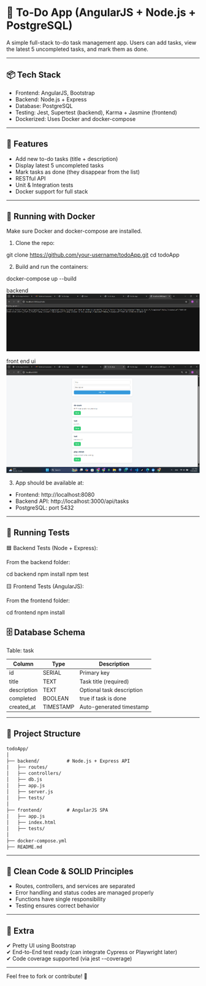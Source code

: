 
# 📝 To-Do App (AngularJS + Node.js + PostgreSQL)

A simple full-stack to-do task management app. Users can add tasks, view the latest 5 uncompleted tasks, and mark them as done.

---

## 📦 Tech Stack

- Frontend: AngularJS, Bootstrap
- Backend: Node.js + Express
- Database: PostgreSQL
- Testing: Jest, Supertest (backend), Karma + Jasmine (frontend)
- Dockerized: Uses Docker and docker-compose

---

## 🚀 Features

- Add new to-do tasks (title + description)
- Display latest 5 uncompleted tasks
- Mark tasks as done (they disappear from the list)
- RESTful API
- Unit & Integration tests
- Docker support for full stack

---

## 🐳 Running with Docker

Make sure Docker and docker-compose are installed.

1. Clone the repo:

git clone https://github.com/your-username/todoApp.git
cd todoApp


2. Build and run the containers:

docker-compose up --build

backend
![alt text](image.png)

front end ui
![alt text](image-2.png)

3. App should be available at:

- Frontend: http://localhost:8080  
- Backend API: http://localhost:3000/api/tasks  
- PostgreSQL: port 5432

---

## 🧪 Running Tests

🟦 Backend Tests (Node + Express):

From the backend folder:

cd backend
npm install
npm test


🟨 Frontend Tests (AngularJS):

From the frontend folder:

cd frontend
npm install


## 🗄 Database Schema

Table: task

| Column      | Type      | Description              |
|-------------|-----------|--------------------------|
| id          | SERIAL    | Primary key              |
| title       | TEXT      | Task title (required)    |
| description | TEXT      | Optional task description|
| completed   | BOOLEAN   | true if task is done     |
| created_at  | TIMESTAMP | Auto-generated timestamp |

---

## 📁 Project Structure

```
todoApp/
│
├── backend/          # Node.js + Express API
│   ├── routes/
│   ├── controllers/
│   ├── db.js
│   ├── app.js
│   ├── server.js
│   ├── tests/
│
├── frontend/         # AngularJS SPA
│   ├── app.js
│   ├── index.html
│   ├── tests/
│
├── docker-compose.yml
├── README.md
```

---

## 🧼 Clean Code & SOLID Principles

- Routes, controllers, and services are separated
- Error handling and status codes are managed properly
- Functions have single responsibility
- Testing ensures correct behavior

---

## 🏁 Extra

✔ Pretty UI using Bootstrap  
✔ End-to-End test ready (can integrate Cypress or Playwright later)  
✔ Code coverage supported (via jest --coverage)

---

Feel free to fork or contribute! 🎯

